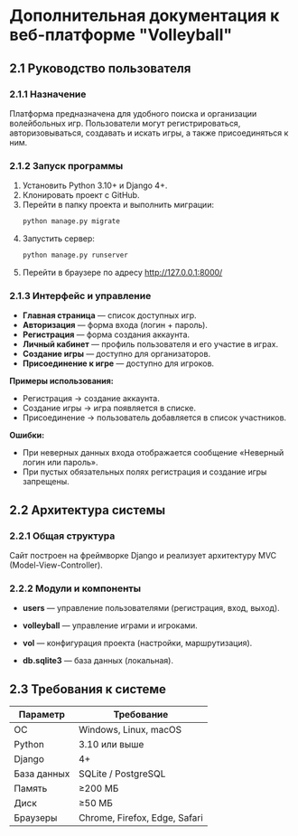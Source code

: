 # Дополнительная документация к веб-платформе "Volleyball"

## 2.1 Руководство пользователя

### 2.1.1 Назначение
Платформа предназначена для удобного поиска и организации волейбольных игр. Пользователи могут регистрироваться, авторизовываться, создавать и искать игры, а также присоединяться к ним.

### 2.1.2 Запуск программы
1. Установить Python 3.10+ и Django 4+.  
2. Клонировать проект с GitHub.  
3. Перейти в папку проекта и выполнить миграции:  
   ```bash
   python manage.py migrate
4. Запустить сервер:
    ```bash
    python manage.py runserver

5. Перейти в браузере по адресу http://127.0.0.1:8000/

### 2.1.3 Интерфейс и управление

- **Главная страница** — список доступных игр.  
- **Авторизация** — форма входа (логин + пароль).  
- **Регистрация** — форма создания аккаунта.  
- **Личный кабинет** — профиль пользователя и его участие в играх.  
- **Создание игры** — доступно для организаторов.  
- **Присоединение к игре** — доступно для игроков.  

**Примеры использования:**  
- Регистрация → создание аккаунта.  
- Создание игры → игра появляется в списке.  
- Присоединение → пользователь добавляется в список участников.  

**Ошибки:**  
- При неверных данных входа отображается сообщение «Неверный логин или пароль».  
- При пустых обязательных полях регистрация и создание игры запрещены.  

## 2.2 Архитектура системы
### 2.2.1 Общая структура

Сайт построен на фреймворке Django и реализует архитектуру MVC (Model-View-Controller).

### 2.2.2 Модули и компоненты

- **users** — управление пользователями (регистрация, вход, выход).

- **volleyball** — управление играми и игроками.

- **vol** — конфигурация проекта (настройки, маршрутизация).

- **db.sqlite3** — база данных (локальная).

## 2.3 Требования к системе

| Параметр      | Требование             |
|---------------|------------------------|
| ОС            | Windows, Linux, macOS |
| Python        | 3.10 или выше         |
| Django        | 4+                    |
| База данных   | SQLite / PostgreSQL   |
| Память        | ≥200 МБ               |
| Диск          | ≥50 МБ                |
| Браузеры      | Chrome, Firefox, Edge, Safari |
